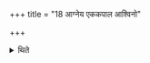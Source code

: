 +++
title = "18 आग्नेय एककपाल आश्विनो"

+++

<details><summary>थिते</summary>

18. (On the twelve Upasad-days which precede this sacrifice in the morning and in the after-noon following sacrificial breads are respectively offered by the Adhvaryu) (bread) prepared on one potsherd for Agni; prepared on two potsherds for Asvins; prepared on three potshi ds for Vişņu; prepared on four potsherds for Soma; prepared on five potsherds for Savits; prepared on six potsherds for Dhātr̥; prepared on seven potsherds for Maruts; prepared on eight potsherds for Br̥haspati; prepared on nine potsherds for Mitra; prepared on ten potsherds for Varuṇa; prepared on eleven potsherds for Indra and prepared on twelve potsherds for Viśvedevasi.  

[^1]: Cf. TMB XXI. 10.23.  
</details>
